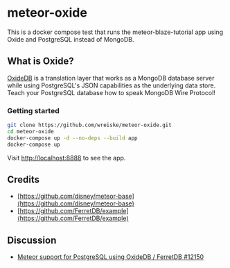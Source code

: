 # meteor-oxide

This is a docker compose test that runs the meteor-blaze-tutorial app using Oxide and PostgreSQL instead of MongoDB.

## What is Oxide?

[OxideDB](https://github.com/fcoury/oxide) is a translation layer that works as a MongoDB database server while using PostgreSQL's JSON capabilities as the underlying data store. Teach your PostgreSQL database how to speak MongoDB Wire Protocol!

### Getting started

```bash
git clone https://github.com/wreiske/meteor-oxide.git
cd meteor-oxide
docker-compose up -d --no-deps --build app
docker-compose up
```

Visit [http://localhost:8888](http://localhost:8888) to see the app.

## Credits

- [https://github.com/disney/meteor-base](https://github.com/disney/meteor-base)
- [https://github.com/FerretDB/example](https://github.com/FerretDB/example)

## Discussion

- [Meteor support for PostgreSQL using OxideDB / FerretDB #12150](https://github.com/meteor/meteor/discussions/12150)
